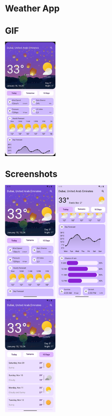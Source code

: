 # Weather App

# GIF
<img src="media/video.gif" width="33%"/>      

# Screenshots
<img src="media/screen1.png" width="33%"/>      <img src="media/screen2.png" width="33%"/>      <img src="media/screen3.png" width="33%"/>

